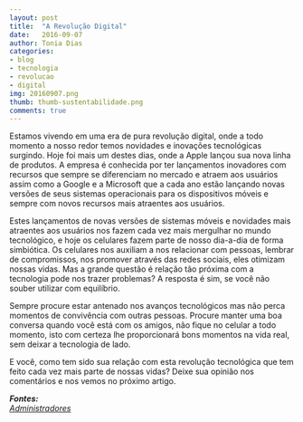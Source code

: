 ```yaml
---
layout: post
title:  "A Revolução Digital"
date:   2016-09-07
author: Tonia Dias
categories: 
- blog
- tecnologia
- revolucao
- digital
img: 20160907.png
thumb: thumb-sustentabilidade.png
comments: true
---
```


Estamos vivendo em uma era de pura revolução digital, onde a todo momento a nosso redor temos novidades e inovações tecnológicas surgindo. Hoje foi mais um destes dias, onde a Apple lançou sua nova linha de produtos. A empresa é conhecida por ter lançamentos inovadores com recursos que sempre se diferenciam no mercado e atraem aos usuários assim como a Google e a Microsoft que a cada ano estão lançando novas versões de seus sistemas operacionais para os dispositivos móveis e sempre com novos recursos mais atraentes aos usuários.<!--more-->

Estes lançamentos de novas versões de sistemas móveis e novidades mais atraentes aos usuários nos fazem cada vez mais mergulhar no mundo tecnológico, e hoje os celulares fazem parte de nosso dia-a-dia de forma simbiótica. Os celulares nos auxiliam a nos relacionar com pessoas, lembrar de compromissos, nos promover através das redes sociais, eles otimizam nossas vidas. Mas a grande questão é relação tão próxima com a tecnologia pode nos trazer problemas? A resposta é sim, se você não souber utilizar com equilíbrio. 

Sempre procure estar antenado nos avanços tecnológicos mas não perca momentos de convivência com outras pessoas. Procure manter uma boa conversa quando você está com os amigos, não fique no celular a todo momento, isto com certeza lhe proporcionará bons momentos na vida real, sem deixar a tecnologia de lado.

E você, como tem sido sua relação com esta revolução tecnológica que tem feito cada vez mais parte de nossas vidas? Deixe sua opinião nos comentários e nos vemos no próximo artigo.

<i>
	<b>Fontes: </b><br/>
	<a href="http://www.administradores.com.br/artigos/tecnologia/iphone-7-a-vida-conectada-e-uma-transformacao-ecologica/97969/">Administradores</a><br/>
</i>